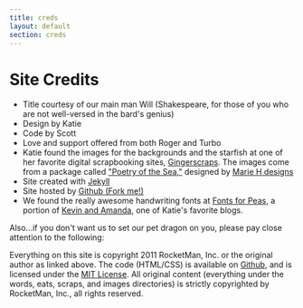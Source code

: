 ```yaml
---
title: creds
layout: default
section: creds
---
```


# Site Credits

* Title courtesy of our main man Will (Shakespeare, for those of you who are not well-versed in the bard's genius)
* Design by Katie
* Code by Scott
* Love and support offered from both Roger and Turbo
* Katie found the images for the backgrounds and the starfish at one of her favorite digital scrapbooking sites, [Gingerscraps](http://store.gingerscraps.net).
  The images come from a package called ["Poetry of the Sea,"](http://store.gingerscraps.net/Poetry-of-the-Sea.html) designed by [Marie H designs](http://mariehdesignsscrap.blogspot.com/)
* Site created with [Jekyll](http://jekyllrb.com)
* Site hosted by
  [Github (Fork me!)](http://github.com/kpetersen/kpetersen.github.com)
* We found the really awesome handwriting fonts at [Fonts for Peas](http://kevinandamanda.com/fonts/fontsforpeas), a portion of [Kevin and Amanda](http://www.kevinandamanda.com), one of Katie's favorite blogs.

Also...if you don't want us to set our pet dragon on you, please pay close attention to the following:

Everything on this site is copyright 2011 RocketMan, Inc. or the original author as linked above.  The code (HTML/CSS) is available on [Github](http://github.com/kpetersen/kpetersen.github.com), and is licensed under the [MIT License](http://www.opensource.org/licenses/mit-license.php).  All original content (everything under the words, eats, scraps, and images directories) is strictly copyrighted by RocketMan, Inc., all rights reserved.